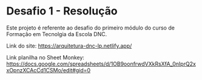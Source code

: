 # Desafio 1 - Resolução
Este projeto é referente ao desafio do primeiro módulo do curso de Formação em Tecnolgia da Escola DNC.

Link do site: https://arquitetura-dnc-lp.netlify.app/

Link planilha no Sheet Monkey: https://docs.google.com/spreadsheets/d/1OB9oonfrwdVXkRsXfA_0nIprQ2xxOpnzXCAcCd1CSMo/edit#gid=0
